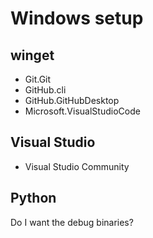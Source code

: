 # Windows setup

## winget
- Git.Git
- GitHub.cli
- GitHub.GitHubDesktop
- Microsoft.VisualStudioCode

## Visual Studio
- Visual Studio Community

## Python

Do I want the debug binaries?

